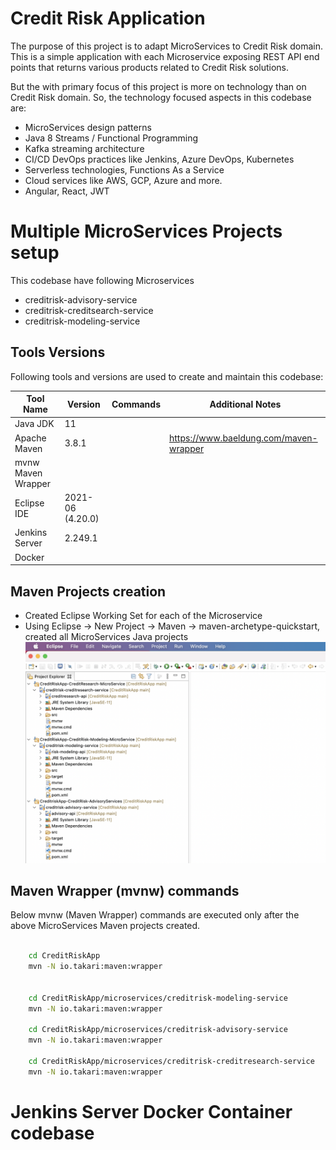 # Credit Risk Application
The purpose of this project is to adapt MicroServices to Credit Risk domain. This is a simple application with each Microservice exposing REST API end points that returns various products related to Credit Risk solutions.

But the with primary focus of this project is more on technology than on Credit Risk domain. So, the technology focused aspects in this codebase are:
- MicroServices design patterns
- Java 8 Streams / Functional Programming
- Kafka streaming architecture
- CI/CD DevOps practices like Jenkins, Azure DevOps, Kubernetes
- Serverless technologies, Functions As a Service
- Cloud services like AWS, GCP, Azure and more.
- Angular, React, JWT

# Multiple MicroServices Projects setup
This codebase have following Microservices
- creditrisk-advisory-service
- creditrisk-creditsearch-service
- creditrisk-modeling-service

## Tools Versions
Following tools and versions are used to create and maintain this codebase:

| Tool Name        	| Version           | Commands           	| Additional Notes   							|
| ---------------- 	|-------------------| ----------------------|-----------------------------------------------|
| Java JDK     	   	| 11                | 						|  					 							|
| Apache Maven     	| 3.8.1             | 						|  https://www.baeldung.com/maven-wrapper		|
| mvnw Maven Wrapper|               	|  						|												|
| Eclipse IDE      	| 2021-06 (4.20.0)  | 						|  					 							|
| Jenkins Server   	| 2.249.1  		   	| 						|  					 							|
| Docker   		   	| 	     		   	| 						|  					 							|

## Maven Projects creation
- Created Eclipse Working Set for each of the Microservice
- Using Eclipse -> New Project -> Maven -> maven-archetype-quickstart, created all MicroServices Java projects
![This codebase Maven workingsets](./docs/assets/images/eclipse_working_sets_maven_projects.png)

## Maven Wrapper (mvnw) commands
Below mvnw (Maven Wrapper) commands are executed only after the above MicroServices Maven projects created.


```sh

	cd CreditRiskApp
	mvn -N io.takari:maven:wrapper


	cd CreditRiskApp/microservices/creditrisk-modeling-service
	mvn -N io.takari:maven:wrapper	

	cd CreditRiskApp/microservices/creditrisk-advisory-service
	mvn -N io.takari:maven:wrapper	

	cd CreditRiskApp/microservices/creditrisk-creditresearch-service
	mvn -N io.takari:maven:wrapper	

```


# Jenkins Server Docker Container codebase